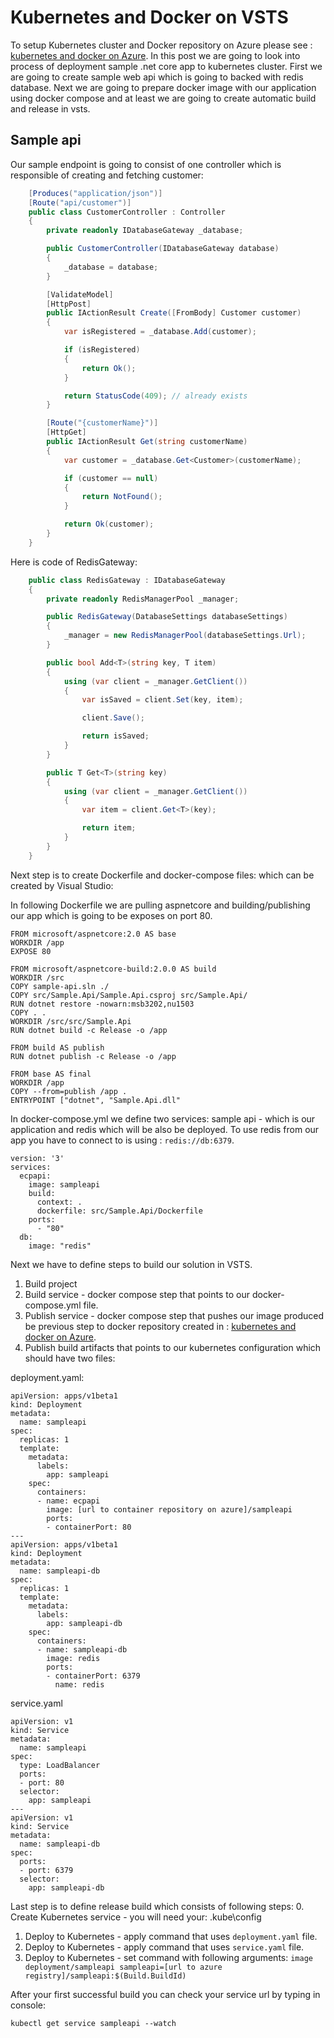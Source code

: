 # Kubernetes and Docker on VSTS

To setup Kubernetes cluster and Docker repository on Azure please see : [kubernetes and docker on Azure](k_and_d_azure.md). In this post we are going to look into process of deployment sample .net core app to kubernetes cluster. First we are going to create sample web api which is going to backed with redis database. Next we are going to prepare docker image with our application using docker compose and at least we are going to create automatic build and release in vsts.

## Sample api

Our sample endpoint is going to consist of one controller which is responsible of creating and fetching customer:

```csharp
    [Produces("application/json")]
    [Route("api/customer")]
    public class CustomerController : Controller
    {
        private readonly IDatabaseGateway _database;

        public CustomerController(IDatabaseGateway database)
        {
            _database = database;
        }

        [ValidateModel]
        [HttpPost]
        public IActionResult Create([FromBody] Customer customer)
        {
            var isRegistered = _database.Add(customer);

            if (isRegistered)
            {
                return Ok();
            }

            return StatusCode(409); // already exists
        }

        [Route("{customerName}")]
        [HttpGet]
        public IActionResult Get(string customerName)
        {
            var customer = _database.Get<Customer>(customerName);

            if (customer == null)
            {
                return NotFound();
            }

            return Ok(customer);
        }
    }
```

Here is code of RedisGateway:

```csharp
    public class RedisGateway : IDatabaseGateway
    {
        private readonly RedisManagerPool _manager;

        public RedisGateway(DatabaseSettings databaseSettings)
        {
            _manager = new RedisManagerPool(databaseSettings.Url);
        }

        public bool Add<T>(string key, T item)
        {
            using (var client = _manager.GetClient())
            {
                var isSaved = client.Set(key, item);

                client.Save();

                return isSaved;
            }
        }

        public T Get<T>(string key)
        {
            using (var client = _manager.GetClient())
            {
                var item = client.Get<T>(key);

                return item;
            }
        }
    }
```

Next step is to create Dockerfile and docker-compose files: which can be created by Visual Studio:

In following Dockerfile we are pulling aspnetcore and building/publishing our app which is going to be exposes on port 80.

```
FROM microsoft/aspnetcore:2.0 AS base
WORKDIR /app
EXPOSE 80

FROM microsoft/aspnetcore-build:2.0.0 AS build
WORKDIR /src
COPY sample-api.sln ./
COPY src/Sample.Api/Sample.Api.csproj src/Sample.Api/
RUN dotnet restore -nowarn:msb3202,nu1503
COPY . .
WORKDIR /src/src/Sample.Api
RUN dotnet build -c Release -o /app

FROM build AS publish
RUN dotnet publish -c Release -o /app

FROM base AS final
WORKDIR /app
COPY --from=publish /app .
ENTRYPOINT ["dotnet", "Sample.Api.dll"
```

In docker-compose.yml we define two services: sample api - which is our application and redis which will be also be deployed. To use redis from our app you have to connect to is using : ```redis://db:6379```.

```
version: '3'
services:
  ecpapi:
    image: sampleapi
    build:
      context: .
      dockerfile: src/Sample.Api/Dockerfile
    ports:
      - "80"
  db:
    image: "redis"
```

Next we have to define steps to build our solution in VSTS.
1. Build project
2. Build service - docker compose step that points to our docker-compose.yml file.
3. Publish service - docker compose step that pushes our image produced be previous step to docker repository created in : [kubernetes and docker on Azure](k_and_d_azure.md).
4. Publish build artifacts that points to our kubernetes configuration which should have two files:

deployment.yaml:

```
apiVersion: apps/v1beta1
kind: Deployment
metadata:
  name: sampleapi
spec:
  replicas: 1
  template:
    metadata:
      labels:
        app: sampleapi
    spec:
      containers:
      - name: ecpapi
        image: [url to container repository on azure]/sampleapi
        ports:
        - containerPort: 80
---
apiVersion: apps/v1beta1
kind: Deployment
metadata:
  name: sampleapi-db
spec:
  replicas: 1
  template:
    metadata:
      labels:
        app: sampleapi-db
    spec:
      containers:
      - name: sampleapi-db
        image: redis
        ports:
        - containerPort: 6379
          name: redis
```

service.yaml

```
apiVersion: v1
kind: Service
metadata:
  name: sampleapi
spec:
  type: LoadBalancer
  ports:
  - port: 80
  selector:
    app: sampleapi
---
apiVersion: v1
kind: Service
metadata:
  name: sampleapi-db
spec:
  ports:
  - port: 6379
  selector:
    app: sampleapi-db
```

Last step is to define release build which consists of following steps:
0. Create Kubernetes service - you will need your: \.kube\config
1. Deploy to Kubernetes - apply command that uses ```deployment.yaml``` file.
2. Deploy to Kubernetes - apply command that uses ```service.yaml``` file.
3. Deploy to Kubernetes - set command with following arguments: ```image deployment/sampleapi sampleapi=[url to azure registry]/sampleapi:$(Build.BuildId)```

After your first successful build you can check your service url by typing in console:
```
kubectl get service sampleapi --watch
```
